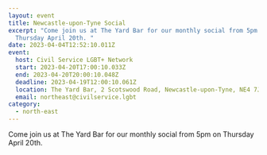 ```yaml
---
layout: event
title: Newcastle-upon-Tyne Social
excerpt: "Come join us at The Yard Bar for our monthly social from 5pm on
  Thursday April 20th. "
date: 2023-04-04T12:52:10.011Z
event:
  host: Civil Service LGBT+ Network
  start: 2023-04-20T17:00:10.033Z
  end: 2023-04-20T20:00:10.048Z
  deadline: 2023-04-19T12:00:10.061Z
  location: The Yard Bar, 2 Scotswood Road, Newcastle-upon-Tyne, NE4 7JB (Gay Village)
  email: northeast@civilservice.lgbt
category:
  - north-east
---
```

Come join us at The Yard Bar for our monthly social from 5pm on Thursday April 20th.